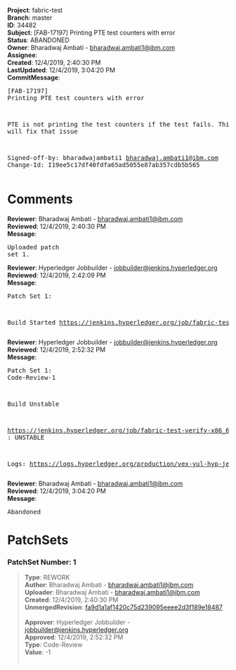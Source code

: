 <strong>Project</strong>: fabric-test<br><strong>Branch</strong>: master<br><strong>ID</strong>: 34482<br><strong>Subject</strong>: [FAB-17197] Printing PTE test counters with error<br><strong>Status</strong>: ABANDONED<br><strong>Owner</strong>: Bharadwaj Ambati - bharadwaj.ambati1@ibm.com<br><strong>Assignee</strong>:<br><strong>Created</strong>: 12/4/2019, 2:40:30 PM<br><strong>LastUpdated</strong>: 12/4/2019, 3:04:20 PM<br><strong>CommitMessage</strong>:<br><pre>[FAB-17197] Printing PTE test counters with error

PTE is not printing the test counters if the test
fails. This patch will fix that issue

Signed-off-by: bharadwajambati1 <bharadwaj.ambati1@ibm.com>
Change-Id: I19ee5c17df40fdfa65ad5055e87ab357cdb5b565
</pre><h1>Comments</h1><strong>Reviewer</strong>: Bharadwaj Ambati - bharadwaj.ambati1@ibm.com<br><strong>Reviewed</strong>: 12/4/2019, 2:40:30 PM<br><strong>Message</strong>: <pre>Uploaded patch set 1.</pre><strong>Reviewer</strong>: Hyperledger Jobbuilder - jobbuilder@jenkins.hyperledger.org<br><strong>Reviewed</strong>: 12/4/2019, 2:42:09 PM<br><strong>Message</strong>: <pre>Patch Set 1:

Build Started https://jenkins.hyperledger.org/job/fabric-test-verify-x86_64/4193/</pre><strong>Reviewer</strong>: Hyperledger Jobbuilder - jobbuilder@jenkins.hyperledger.org<br><strong>Reviewed</strong>: 12/4/2019, 2:52:32 PM<br><strong>Message</strong>: <pre>Patch Set 1: Code-Review-1

Build Unstable 

https://jenkins.hyperledger.org/job/fabric-test-verify-x86_64/4193/ : UNSTABLE

Logs: https://logs.hyperledger.org/production/vex-yul-hyp-jenkins-3/fabric-test-verify-x86_64/4193</pre><strong>Reviewer</strong>: Bharadwaj Ambati - bharadwaj.ambati1@ibm.com<br><strong>Reviewed</strong>: 12/4/2019, 3:04:20 PM<br><strong>Message</strong>: <pre>Abandoned</pre><h1>PatchSets</h1><h3>PatchSet Number: 1</h3><blockquote><strong>Type</strong>: REWORK<br><strong>Author</strong>: Bharadwaj Ambati - bharadwaj.ambati1@ibm.com<br><strong>Uploader</strong>: Bharadwaj Ambati - bharadwaj.ambati1@ibm.com<br><strong>Created</strong>: 12/4/2019, 2:40:30 PM<br><strong>UnmergedRevision</strong>: [fa9d1a1af1420c75d239095eeee2d3f189e18487](https://github.com/hyperledger-gerrit-archive/fabric-test/commit/fa9d1a1af1420c75d239095eeee2d3f189e18487)<br><br><strong>Approver</strong>: Hyperledger Jobbuilder - jobbuilder@jenkins.hyperledger.org<br><strong>Approved</strong>: 12/4/2019, 2:52:32 PM<br><strong>Type</strong>: Code-Review<br><strong>Value</strong>: -1<br><br></blockquote>
